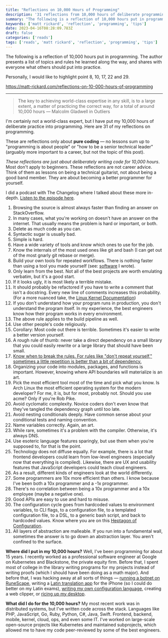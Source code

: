 ```yaml
---
title: "Reflections on 10,000 Hours of Programming"
description: '31 reflections from 10,000 hours of deliberate programming practice.'
summary: "The following is a reflection of 10,000 hours put in programming. The author presents a list of topics and rules he learned along the way, and shares with everyone what others should put into practice."
keywords: ['matt rickard', 'reflection', 'programming', 'tips']
date: 2023-04-16T08:28:09.783Z
draft: false
categories: ['reads']
tags: ['reads', 'matt rickard', 'reflection', 'programming', 'tips']
---
```


The following is a reflection of 10,000 hours put in programming. The author presents a list of topics and rules he learned along the way, and shares with everyone what others should put into practice.

Personally, I would like to highlight point 8, 10, 17, 22 and 29.

https://matt-rickard.com/reflections-on-10-000-hours-of-programming

---

> The key to achieving world-class expertise in any skill, is to a large extent, a matter of practicing the correct way, for a total of around 10,000 hours — Malcolm Gladwell in Outliers

I'm certainly not a world-class expert, but I have put my 10,000 hours of deliberate practice into programming. Here are 31 of my reflections on programming.

These are reflections only about **pure coding** — no lessons sum up to "programming is about people" or "how to be a senior technical leader" (arguably more important to a career, but not the topic of this post).

_These reflections are just about deliberately writing code for 10,000 hours_. Most don't apply to beginners. These reflections are not career advice. Think of them as lessons on being a technical guitarist, not about being a good band member. They are about becoming a better programmer for yourself.

I did a podcast with The Changelog where I talked about these more in-depth. [Listen to the episode here](https://changelog.com/podcast/463?ref=matt-rickard.com).

1.  Browsing the source is almost always faster than finding an answer on StackOverflow.
2.  In many cases, what you're working on doesn't have an answer on the internet. That usually means the problem is hard or important, or both.
3.  Delete as much code as you can.
4.  Syntactic sugar is usually bad.
5.  Simple is hard.
6.  Have a wide variety of tools and know which ones to use for the job.
7.  Know the internals of the most used ones like git and bash (I can get out of the most gnarly git rebase or merge).
8.  Build your own tools for repeated workflows. There is nothing faster than using a tool you made yourself (see: [software](https://matt-rickard.com/about/) I wrote).
9.  Only learn from the best. Not all of the best projects are worth emulating verbatim, but it's a good start.
10.  If it looks ugly, it is most likely a terrible mistake.
11.  It should probably be refactored if you have to write a comment that isn't a docstring. Every new line of comments increases this probability. (For a more nuanced take, the [Linux Kernel Documentation](https://www.kernel.org/doc/html/v4.10/process/coding-style.html?ref=matt-rickard.com#commenting))
12.  If you don't understand how your program runs in production, you don't understand the program itself. In my experience, the best engineers know how their program works in every environment.
13.  The above rule applies to the build pipeline as well.
14.  Use other people's code religiously.
15.  Corollary: Most code out there is terrible. Sometimes it's easier to write a better version yourself.
16.  A rough rule of thumb: never take a direct dependency on a small library that you could easily rewrite or a large library that should have been small.
17.  [Know when to break the rules. For rules like "don't repeat yourself," sometimes a little repetition is better than a bit of dependency.](https://matt-rickard.com/dry-considered-harmful/)
18.  Organizing your code into modules, packages, and functions is important. However, knowing where API boundaries will materialize is an art.
19.  Pick the most efficient tool most of the time and pick what you know. Is Arch Linux the most efficient operating system for the modern developer? For me, it is, but for most, probably not. Should you use acme? Only if you're Rob Pike.
20.  Avoid cyclomatic complexity. Novice coders don't even know that they've tangled the dependency graph until too late.
21.  Avoid nesting conditionals deeply. Have common sense about your conditional tests and naming convention.
22.  Name variables correctly. Again, an art.
23.  While rare, sometimes it's a problem with the compiler. Otherwise, it's always DNS.
24.  Use esoteric language features sparingly, but use them when you're supposed to, for that is the point.
25.  Technology does not diffuse equally. For example, there is a lot that frontend developers could learn from low-level engineers (especially now that everything is compiled). Likewise, there are UX and usability features that JavaScript developers could teach cloud engineers.
26.  As a result, different kinds of engineers look at the world differently.
27.  Some programmers are 10x more efficient than others. I know because I've been both a 10x programmer and a -1x programmer.
28.  There's no correlation between being a 10x programmer and a 10x employee (maybe a negative one).
29.  Good APIs are easy to use and hard to misuse.
30.  The configuration cycle goes from hardcoded values to environment variables, to CLI flags, to a configuration file, to a templated configuration file, to a DSL, to a generic bash script, and back to hardcoded values. Know where you are on this [Heptagon of Configuration](https://matt-rickard.com/heptagon-of-configuration/).
31.  All layers of abstraction are malleable. If you run into a fundamental wall, sometimes the answer is to go down an abstraction layer. You aren't confined to the surface.

**Where did I put in my 10,000 hours?** Well, I've been programming for about 15 years. I recently worked as a professional software engineer at Google on Kubernetes and Blackstone, the private equity firm. Before that, I spent most of college in the library writing programs for my projects instead of writing proofs (which I should have been doing as a math major). And before that, I was hacking away at all sorts of things — [running a botnet on RuneScape](https://matt-rickard.com/runescape-machine-learning/), writing a [Latin translation app](https://matt-rickard.com/coding-classical-latin/) for the iPhone (so I could do better on my Latin exams), [writing my own configuration language](https://matt-rickard.com/virgo-lang/), creating a web clipper, or [ricing up my desktop](https://eirenicon.org/2020/01/29/ricing-desktops/?ref=matt-rickard.com).

**What did I do for the 10,000 hours?** My most recent work was in distributed systems, but I've written code across the stack. Languages like PHP, JavaScript, Go, Ruby, Python, C#, Java, Swift. Frontend, backend, mobile, kernel, cloud, ops, and even some IT. I've worked on large-scale open-source projects like Kubernetes and maintained subprojects, which allowed me to have my code peer-reviewed by some of the best engineers.
